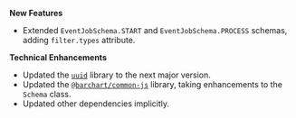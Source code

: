 **New Features**

* Extended `EventJobSchema.START` and `EventJobSchema.PROCESS` schemas, adding `filter.types` attribute.

**Technical Enhancements**

* Updated the [`uuid`](https://github.com/uuidjs/uuid) library to the next major version.
* Updated the [`@barchart/common-js`](https://github.com/barchart/common-js) library, taking enhancements to the `Schema` class.
* Updated other dependencies implicitly.